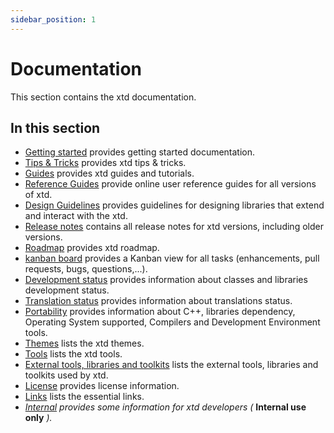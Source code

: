 ```yaml
---
sidebar_position: 1
---
```


# Documentation

This section contains the xtd documentation. ​

## In this section

- [Getting started](/docs/documentation/getting_started) provides getting started documentation.
- [Tips & Tricks](/docs/documentation/tips_and_tricks) provides xtd tips & tricks.
- [Guides](/docs/documentation/guides) provides xtd guides and tutorials.
- [Reference Guides](/docs/documentation/reference_guides) provide online user reference guides for all versions of xtd.
- [Design Guidelines](/docs/documentation/Design%20Guidelines) provides guidelines for designing libraries that extend and interact with the xtd.
- [Release notes](/docs/documentation/release_notes) contains all release notes for xtd versions, including older versions.
- [Roadmap](/docs/documentation/roadmap) provides xtd roadmap.
- [kanban board](https://github.com/users/gammasoft71/projects/3) provides a Kanban view for all tasks (enhancements, pull requests, bugs, questions,...).
- [Development status](/docs/documentation/development_status) provides information about classes and libraries development status.
- [Translation status](/docs/documentation/translation_status) provides information about translations status.
- [Portability](/docs/documentation/portability) provides information about C++, libraries dependency, Operating System supported, Compilers and Development Environment tools.
- [Themes](/docs/documentation/themes) lists the xtd themes.
- [Tools](/docs/documentation/guides/Tools) lists the xtd tools.
- [External tools, libraries and toolkits](/docs/documentation/external_tools_libraries_and_toolkits) lists the external tools, libraries and toolkits used by xtd.
- [License](/docs/documentation/license) provides license information.
- [Links](/docs/documentation/links) lists the essential links.
- [*Internal*](/docs/documentation/Internal) *provides some information for xtd developers (* **Internal use only** *).*
